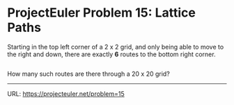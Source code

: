 <h1>ProjectEuler Problem 15: Lattice Paths</h1>

<p>Starting in the top left corner of a 2 x 2 grid, and only being able to move to the right and down, there are exactly <b>6</b> routes to the bottom right corner.</p>
<div class="center">
<img src="https://projecteuler.net/resources/images/0015.png?1678992052" class="dark_img" alt=""></div>
<p>How many such routes are there through a 20 x 20 grid?</p>

<hr>

URL: https://projecteuler.net/problem=15
